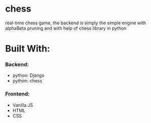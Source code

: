 # chess
real-time chess game, the backend is simply the simple engine with alphaBeta pruning and with help of chess library in python
# Built With:
### Backend:
- python: Django
- python: chess
### Frontend:
- Vanilla JS
- HTML
- CSS
